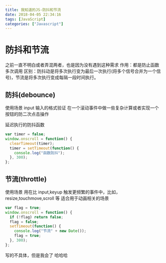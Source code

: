 ```yaml
---
title: 我知道的JS-防抖和节流
date: 2018-04-05 22:34:16
tags: [JavaScript]
categories: ["Javascript"]
---
```


# 防抖和节流

之前一直不明白或者弄混两者，也是因为没有遇到这种需求
作用：都是防止函数多次调用
区别：防抖动是将多次执行变为最后一次执行(将多个信号合并为一个信号)，节流是将多次执行变成每隔一段时间执行。

<!--more-->

## 防抖(debounce)

使用场景
input 输入的格式验证
在一个滚动事件中做一些复杂计算或者实现一个按钮的防二次点击操作

延迟执行的防抖函数

```javascript
var timer = false;
window.onscroll = function() {
  clearTimeout(timer);
  timer = setTimeout(function() {
    console.log("函数防抖");
  }, 300);
};
```

## 节流(throttle)

使用场景
用在比 input,keyup 触发更频繁的事件中，比如，resize,touchmove,scroll 等
适合用于动画相关的场景

```javascript
var flag = true;
window.onscroll = function() {
  if (!flag) return false;
  flag = false;
  setTimeout(function() {
    console.log("节流" + new Date());
    flag = true;
  }, 300);
};
```

写的不具体，但是我会了 哈哈哈
